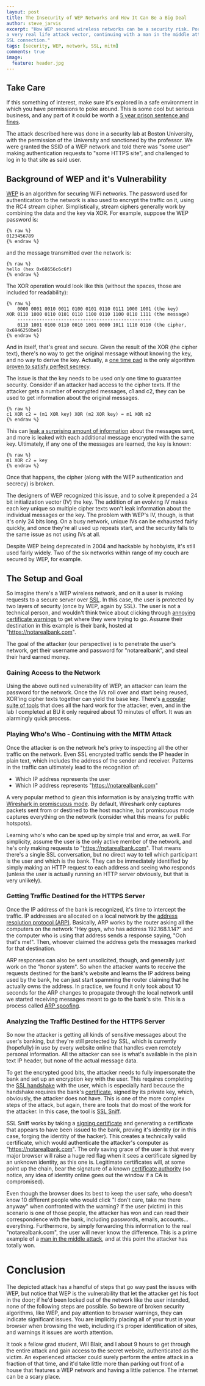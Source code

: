 ```yaml
---
layout: post
title: The Insecurity of WEP Networks and How It Can Be a Big Deal
author: steve_jarvis
excerpt: "How WEP secured wireless networks can be a security risk. Portrayed by
a very real life attack vector, continuing with a man in the middle attack on an
SSL connection."
tags: [security, WEP, network, SSL, mitm]
comments: true
image:
  feature: header.jpg
---
```


## Take Care
If this something of interest, make sure it's explored in a safe environment in
which you have permissions to poke around. This is some cool but serious
business, and any part of it could be worth a
[5 year prison sentence and fines][legal].

The attack described here was done in a security lab at Boston University, with
the permission of the University and sanctioned by the professor. We were
granted the SSID of a WEP network and told there was "some user" making
authentication requests to "some HTTPS site", and challenged to log in to that
site as said user.

## Background of WEP and it's Vulnerability
[WEP][wep] is an algorithm for securing WiFi networks. The password used for
authentication to the network is also used to encrypt the traffic on
it, using the RC4 stream cipher. Simplistically, stream ciphers generally
work by combining the data and the key via XOR. For example, suppose the WEP
password is:

    {% raw %}
    0123456789
    {% endraw %}

and the message transmitted over the network is:

    {% raw %}
    hello (hex 0x68656c6c6f)
    {% endraw %}

The XOR operation would look like this (without the spaces, those are included
for readability):

    {% raw %}
        0000 0001 0010 0011 0100 0101 0110 0111 1000 1001 (the key)
    XOR 0110 1000 0110 0101 0110 1100 0110 1100 0110 1111 (the message)
        -------------------------------------------------
        0110 1001 0100 0110 0010 1001 0000 1011 1110 0110 (the cipher, 0x6946250be6)
    {% endraw %}

And in itself, that's great and secure. Given the result of the XOR (the cipher
text), there's no way to get the original message without knowing the key, and
no way to derive the key. Actually, a [one time pad][onetimepad] is the only algorithm
[proven to satisfy perfect secrecy][perfectsecrecy].

The issue is that the key needs to be used only one time to guarantee security.
Consider if an attacker had access to the cipher texts. If the attacker gets a
number of encrypted messages, c1 and c2, they can be used to get information
about the original messages.

    {% raw %}
    c1 XOR c2 = (m1 XOR key) XOR (m2 XOR key) = m1 XOR m2
    {% endraw %}

This can [leak a surprising amount of information][graphicalpad] about the
messages sent, and more is leaked with each additional message encrypted with
the same key. Ultimately, if any one of the messages are learned, the key is
known:

    {% raw %}
    m1 XOR c2 = key
    {% endraw %}

Once that happens, the cipher (along with the WEP authentication and secrecy)
is broken.

The designers of WEP recognized this issue, and to solve it prepended a 24 bit
initialization vector (IV) the key. The addition of an evolving IV
makes each key unique so multiple cipher texts won't leak information about the
individual messages or the key. The problem with WEP's IV, though, is that it's
only 24 bits long. On a busy network, unique IVs can be exhausted fairly
quickly, and once they're all used up repeats start, and the security
falls to the same issue as not using IVs at all.

Despite WEP being deprecated in 2004 and hackable by hobbyists, it's still used
fairly widely. Two of the six networks within range of my couch are secured by
WEP, for example.

## The Setup and Goal
So imagine there's a WEP wireless network, and on it a user is making requests to a
secure server over [SSL][ssl]. In this case, the user is protected by two layers
of security (once by WEP, again by SSL). The user is not a technical person, and
wouldn't think twice about clicking through [annoying certificate warnings][untrustedcert]
to get where they were trying to go. Assume their destination in this example is
their bank, hosted at "https://notarealbank.com".

The goal of the attacker (our perspective) is to penetrate the user's network,
get their username and password for "notarealbank", and steal their hard earned money.

### Gaining Access to the Network
Using the above outlined vulnerability of WEP, an attacker can learn the
password for the network. Once the IVs roll over and start being reused, XOR'ing
cipher texts together can yield the base key. There's [a popular suite of tools][aircrackng] that
does all the hard work for the attacker, even, and in the lab I completed at BU
it only required about 10 minutes of effort. It was an alarmingly quick process.

### Playing Who's Who - Continuing with the MITM Attack
Once the attacker is on the network he's privy to inspecting all the other
traffic on the network. Even SSL encrypted traffic sends the IP header in
plain text, which includes the address of the sender and receiver. Patterns in
the traffic can ultimately lead to the recognition of:

* Which IP address represents the user
* Which IP address represents "https://notarealbank.com"

A very popular method to glean this information is by analyzing traffic with
[Wireshark in promiscuous mode][promiscuous]. By default, Wireshark only
captures packets sent from or destined to the host machine, but promiscuous mode
captures everything on the network (consider what this means for public hotspots).

Learning who's who can be sped up by simple trial and error, as well. For
simplicity, assume the user is the only active member of the network, and he's
only making requests to "https://notarealbank.com". That means there's a single
SSL conversation, but no direct way to tell which participant is the user and which is the
bank. They can be immediately identified by simply making an HTTP request to
each address and seeing who responds (unless the user is actually running an HTTP
server obviously, but that is very unlikely).

### Getting Traffic Destined for the HTTPS Server
Once the IP address of the bank is recognized, it's time to intercept the
traffic. IP addresses are allocated on a local network by the
[address resolution protocol (ARP)][arp]. Basically, ARP works by the router
asking all the computers on the network "Hey guys, who has address
192.168.1.14?" and the computer who is using that address sends a response
saying, "Ooh that's me!". Then, whoever claimed the address gets the messages
marked for that destination.

ARP responses can also be sent unsolicited, though, and generally just work on
the "honor system". So when the attacker wants to
receive the requests destined for the bank's website and learns the IP address
being used by the bank, he can just start spamming the router claiming that he
actually owns the address. In practice, we found it only took about 10 seconds
for the ARP changes to propagate through the local network until we started receiving
messages meant to go to the bank's site. This is a process called [ARP spoofing][arpspoofing].

### Analyzing the Traffic Destined for the HTTPS Server
So now the attacker is getting all kinds of sensitive messages about the user's
banking, but they're still protected by SSL, which is currently (hopefully) in
use by every website online that handles even remotely personal information. All
the attacker can see is what's available in the plain text IP header, but none
of the actual message data.

To get the encrypted good bits, the attacker needs to fully impersonate the bank
and set up an encryption key with the user. This requires completing the
[SSL handshake][sslhandshake] with the user, which is especially hard because
the handshake requires the bank's [certificate][publickeycert], signed by its private key, which,
obviously, the attacker does not have. This is one of the more complex steps of the
attack, but again, there are tools that do most of the work for the attacker. In
this case, the tool is [SSL Sniff][sslsniff].

SSL Sniff works by taking a [signing certificate][publickeycert] and generating
a certificate that appears to have been issued to the bank, proving it's
identity (or in this case, forging the identity of the hacker). This creates a
technically valid certificate, which would authenticate the attacker's computer
as "https://notarealbank.com". The only saving grace of the user
is that every major browser will raise a huge red flag when it sees a
certificate signed by an unknown identity, as this one is. Legitimate
certificates will, at some point up the chain, bear the signature of a known
[certificate authority][certauth] (so notice, any idea of identity online goes
out the window if a CA is compromised).

Even though the browser does its best to keep the user safe, who doesn't know 10
different people who would click "I don't care, take me there anyway" when
confronted with the warning? If the user (victim) in this scenario is one of
those people, the attacker has won and can read their correspondence with the
bank, including passwords, emails, accounts... everything. Furthermore, by
simply forwarding this information to the real "notarealbank.com", the user will
never know the difference. This is a prime example of a
[man in the middle attack][mitm], and at this point the attacker has totally won.

# Conclusion
The depicted attack has a handful of steps that go way past the issues with WEP,
but notice that WEP is the vulnerability that let the attacker get his foot
in the door; if he'd been locked out of the network like the user intended,
none of the following steps are possible. So beware of broken security algorithms,
like WEP, and pay attention to browser warnings, they can indicate significant
issues. You are implicitly placing all of your trust in your browser when
browsing the web, including it's proper identification of sites, and warnings it
issues are worth attention.

It took a fellow grad student, Will Blair, and I about 9 hours to get through
the entire attack and gain access to the secret website, authenticated as the
victim. An experienced attacker could surely perform the entire attack in a
fraction of that time, and it'd take little more than parking out front
of a house that features a WEP network and having a little patience. The
internet can be a scary place.


[wep]: http://en.wikipedia.org/wiki/Wired_Equivalent_Privacy
[legal]: http://www.law.cornell.edu/uscode/text/18/2511
[onetimepad]: http://en.wikipedia.org/wiki/One-time_pad
[perfectsecrecy]: http://www.ics.uci.edu/~stasio/fall04/lect1.pdf
[aircrackng]: http://www.aircrack-ng.org/
[ssl]: https://en.wikipedia.org/wiki/Transport_Layer_Security
[sslhandshake]: http://www-01.ibm.com/support/knowledgecenter/SSAW57_6.1.0/com.ibm.websphere.edge.doc/edge/cp/admingd118.htm%23wq178?lang=en
[untrustedcert]: https://support.google.com/chrome/answer/98884?hl=en
[arp]: http://en.wikipedia.org/wiki/Address_Resolution_Protocol
[arpspoofing]: http://en.wikipedia.org/wiki/Address_Resolution_Protocol#ARP_spoofing_and_Proxy_ARP
[sslsniff]: http://www.thoughtcrime.org/software/sslsniff/
[publickeycert]: http://en.wikipedia.org/wiki/Public_key_certificate
[mitm]: http://en.wikipedia.org/wiki/Man-in-the-middle_attack
[graphicalpad]: http://cryptosmith.com/archives/70
[promiscuous]: https://www.wireshark.org/faq.html#q7.6
[certauth]: http://en.wikipedia.org/wiki/Certificate_authority
